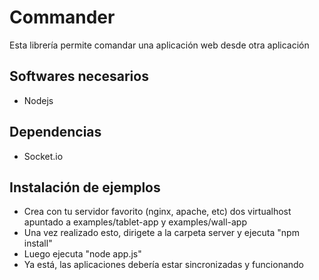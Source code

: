 # Commander
Esta librería permite comandar una aplicación web desde otra aplicación

## Softwares necesarios
- Nodejs

## Dependencias 
- Socket.io

## Instalación de ejemplos
- Crea con tu servidor favorito (nginx, apache, etc) dos virtualhost apuntado a examples/tablet-app y examples/wall-app
- Una vez realizado esto, dirigete a la carpeta server y ejecuta "npm install"
- Luego ejecuta "node app.js"
- Ya está, las aplicaciones debería estar sincronizadas y funcionando


